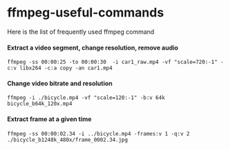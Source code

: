 # ffmpeg-useful-commands
Here is the list of frequently used ffmpeg command

#### Extract a video segment, change resolution, remove audio
```
ffmpeg -ss 00:00:25 -to 00:00:30  -i car1_raw.mp4 -vf "scale=720:-1" -c:v libx264 -c:a copy -an car1.mp4
```
#### Change video bitrate and resolution
```
ffmpeg -i ./bicycle.mp4 -vf "scale=120:-1" -b:v 64k bicycle_b64k_120x.mp4
```

#### Extract frame at a given time
```
ffmpeg -ss 00:00:02.34 -i ../bicycle.mp4 -frames:v 1 -q:v 2 ./bicycle_b1248k_480x/frame_0002.34.jpg
```
